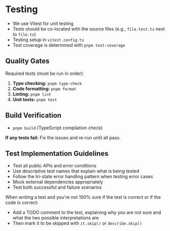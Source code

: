 # Testing

- We use Vitest for unit testing
- Tests should be co-located with the source files (e.g., `file.test.ts` next to `file.ts`)
- Testing setup in `vitest.config.ts`
- Test coverage is determined with `pnpm test:coverage`

## Quality Gates

Required tests (must be run in order):

1. **Type checking:** `pnpm type-check`
2. **Code formatting:** `pnpm format`
3. **Linting:** `pnpm lint`
4. **Unit tests:** `pnpm test`

## Build Verification

- `pnpm build` (TypeScript compilation check)

**If any tests fail:** Fix the issues and re-run until all pass.

## Test Implementation Guidelines

- Test all public APIs and error conditions
- Use descriptive test names that explain what is being tested
- Follow the tri-state error handling pattern when testing error cases
- Mock external dependencies appropriately
- Test both successful and failure scenarios

When writing a test and you're not 100% sure if the test is correct or if the code is correct:

- Add a TODO comment to the test, explaining why you are not sure and what the two possible interpretations are
- Then mark it to be skipped with `it.skip()` or `describe.skip()`

